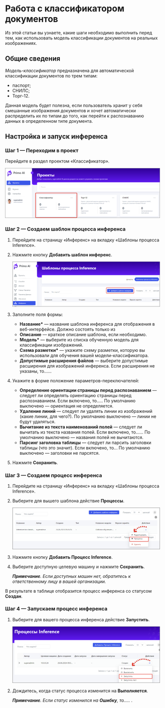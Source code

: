 # Работа с классификатором документов
Из этой статьи вы узнаете, какие шаги необходимо выполнить перед тем, как использовать модель классификации документов на реальных изображениях. 

## Общие сведения

*Модель-классификатор* предназначена для автоматической классификации документов по трем типам:
* паспорт;
* СНИЛС;
* Торг-12.

Данная модель будет полезна, если пользователь хранит у себя смешанные изображения документов и хочет автоматически распределить их по типам до того, как перейти к распознаванию данных в определенном типе документа. 


## Настройка и запуск инференса

### Шаг 1 — Переходим в проект

Перейдите в раздел проектом «Классификатор».

![](<../../../.gitbook/assets1/primo-ai/go-to-classifier.png>)

### Шаг 2 — Создаем шаблон процесса инференса

1. Перейдите на страницу «Инференс» на вкладку «Шаблоны процесса Inference».
1. Нажмите кнопку **Добавить шаблон инференс**.

   ![](<../../../.gitbook/assets1/primo-ai/class-add-inftemplate.png>)

1. Заполните поля формы:
   * **Название\*** — название шаблона инференса для отображения в веб-интерфейсе. Должно состоять только из 
   * **Описание** — краткое описание шаблона, если необходимо.
   * **Модель\*** — выберите из списка обученную модель для классификации изображений.
   * **Схема разметки\*** — укажите схему разметки, которую вы использовали для обучения вашей модели-классификатора.
   * **Допустимые расширения файлов** — выберите допустимые расширения для изображений инференса. Если расширения не указаны, то......
1. Укажите в форме положение параметров-переключателей:
   * **Определение ориентации страницы перед распознаванием** — следует ли определять ориентацию страницы перед распознаванием. Если включено, то..... По умолчанию выключено — ориентация не определяется.
   * **Удаление линий** — следует ли удалять линии из изображений (какие линии, для чего?). По умолчанию выключено — линии не будут удаляться.
   * **Вычитание из текста наименований полей** — следует ли вычитать из текста названия полей. Если включено, то......   По умолчанию выключено — названия полей не вычитаются.
   * **Парсинг заголовка таблицы** — следует ли парсить заголовки таблицы (что это значит). Если включено, то... По умолчанию выключено — заголовки не парсятся.

1. Нажмите **Сохранить**.



### Шаг 3 — Создаем процесс инференса

1. Перейдите на страницу «Инференс» на вкладку «Шаблоны процесса Inference».
1. Выберите для вышего шаблона действие **Процессы**.

   ![](<../../../.gitbook/assets1/primo-ai/class-goto-infprocess.png>)

1. Нажмите кнопку **Добавить Процесс Inference**.
1. Выберите доступную целевую машину и нажмите **Сохранить**.

   ***Примечание**. Если доступных машин нет, обратитесь к ответственному лицу в вашей организации.*

В результате в таблице отобразится процесс инференса со статусом **Создан**.


### Шаг 4 — Запускаем процесс инференса

1. Выберите для вашего процесса инференса действие **Запустить**.

   ![](<../../../.gitbook/assets1/primo-ai/class-run-inferece-process.png>)

1. Дождитесь, когда статус процесса изменится на **Выполняется**. 

   ***Примечание**. Если статус изменился на **Ошибку**, то.....  .*
